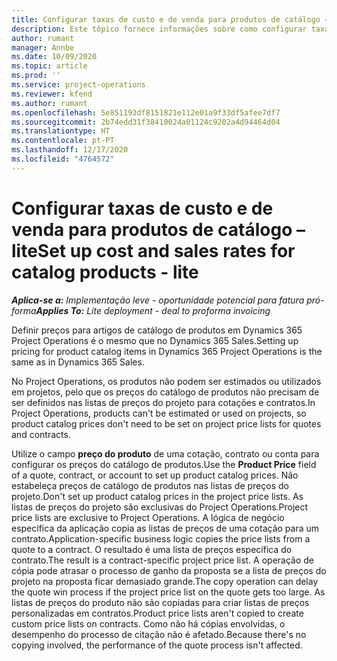 ```yaml
---
title: Configurar taxas de custo e de venda para produtos de catálogo – lite
description: Este tópico fornece informações sobre como configurar taxas de custo e de vendas para itens num catálogo de produtos.
author: rumant
manager: Annbe
ms.date: 10/09/2020
ms.topic: article
ms.prod: ''
ms.service: project-operations
ms.reviewer: kfend
ms.author: rumant
ms.openlocfilehash: 5e851193df8151821e112e01a9f33df5afee7df7
ms.sourcegitcommit: 2b74edd31f38410024a01124c9202a4d94464d04
ms.translationtype: HT
ms.contentlocale: pt-PT
ms.lasthandoff: 12/17/2020
ms.locfileid: "4764572"
---
```

# <a name="set-up-cost-and-sales-rates-for-catalog-products---lite"></a><span data-ttu-id="0790f-103">Configurar taxas de custo e de venda para produtos de catálogo – lite</span><span class="sxs-lookup"><span data-stu-id="0790f-103">Set up cost and sales rates for catalog products - lite</span></span>

<span data-ttu-id="0790f-104">_**Aplica-se a:** Implementação leve - oportunidade potencial para fatura pró-forma_</span><span class="sxs-lookup"><span data-stu-id="0790f-104">_**Applies To:** Lite deployment - deal to proforma invoicing_</span></span>


<span data-ttu-id="0790f-105">Definir preços para artigos de catálogo de produtos em Dynamics 365 Project Operations é o mesmo que no Dynamics 365 Sales.</span><span class="sxs-lookup"><span data-stu-id="0790f-105">Setting up pricing for product catalog items in Dynamics 365 Project Operations is the same as in Dynamics 365 Sales.</span></span>

<span data-ttu-id="0790f-106">No Project Operations, os produtos não podem ser estimados ou utilizados em projetos, pelo que os preços do catálogo de produtos não precisam de ser definidos nas listas de preços do projeto para cotações e contratos.</span><span class="sxs-lookup"><span data-stu-id="0790f-106">In Project Operations, products can't be estimated or used on projects, so product catalog prices don't need to be set on project price lists for quotes and contracts.</span></span>

<span data-ttu-id="0790f-107">Utilize o campo **preço do produto** de uma cotação, contrato ou conta para configurar os preços do catálogo de produtos.</span><span class="sxs-lookup"><span data-stu-id="0790f-107">Use the **Product Price** field of a quote, contract, or account to set up product catalog prices.</span></span> <span data-ttu-id="0790f-108">Não estabeleça preços de catálogo de produtos nas listas de preços do projeto.</span><span class="sxs-lookup"><span data-stu-id="0790f-108">Don't set up product catalog prices in the project price lists.</span></span> <span data-ttu-id="0790f-109">As listas de preços do projeto são exclusivas do Project Operations.</span><span class="sxs-lookup"><span data-stu-id="0790f-109">Project price lists are exclusive to Project Operations.</span></span> <span data-ttu-id="0790f-110">A lógica de negócio específica da aplicação copia as listas de preços de uma cotação para um contrato.</span><span class="sxs-lookup"><span data-stu-id="0790f-110">Application-specific business logic copies the price lists from a quote to a contract.</span></span> <span data-ttu-id="0790f-111">O resultado é uma lista de preços específica do contrato.</span><span class="sxs-lookup"><span data-stu-id="0790f-111">The result is a contract-specific project price list.</span></span> <span data-ttu-id="0790f-112">A operação de cópia pode atrasar o processo de ganho da proposta se a lista de preços do projeto na proposta ficar demasiado grande.</span><span class="sxs-lookup"><span data-stu-id="0790f-112">The copy operation can delay the quote win process if the project price list on the quote gets too large.</span></span> <span data-ttu-id="0790f-113">As listas de preços do produto não são copiadas para criar listas de preços personalizadas em contratos.</span><span class="sxs-lookup"><span data-stu-id="0790f-113">Product price lists aren't copied to create custom price lists on contracts.</span></span> <span data-ttu-id="0790f-114">Como não há cópias envolvidas, o desempenho do processo de citação não é afetado.</span><span class="sxs-lookup"><span data-stu-id="0790f-114">Because there's no copying involved, the performance of the quote process isn't affected.</span></span>
